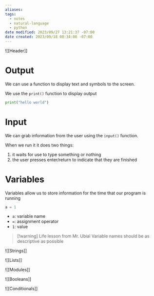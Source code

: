 ```yaml
---
aliases: 
tags:
  - notes
  - natural-language
  - python
date modified: 2023/09/27 13:21:37 -07:00
date created: 2023/09/18 08:34:08 -07:00
---
```


![[Header]]

# Output

We can use a function to display text and symbols to the screen.

We use the `print()` function to display output

```python
print("hello world")
```

# Input

We can grab information from the user using the `input()` function.

When we run it it does two things:

1. it waits for use to type something or nothing
2. the user presses enter/return to indicate that they are finished

# Variables

Variables allow us to store information for the time that our program is running

```python
a = 1
```

- `a`: variable name
- `=`: assignment operator
- `1`: value

> [!warning] Life lesson from Mr. Ubial
> Variable names should be as descriptive as possible

![[Strings]]

![[Lists]]

![[Modules]]

![[Booleans]]

![[Conditionals]]
